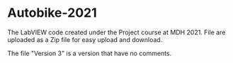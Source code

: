 # Autobike-2021
The LabVIEW code created under the Project course at MDH 2021.
File are uploaded as a Zip file for easy upload and download.

The file "Version 3" is a version that have no comments.
